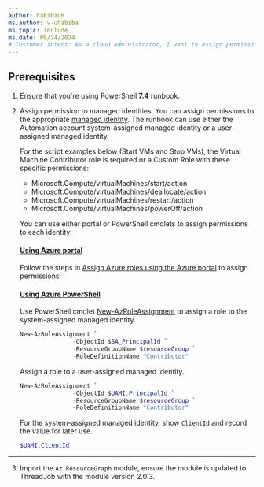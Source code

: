 ```yaml
---
author: habibaum
ms.author: v-uhabiba
ms.topic: include
ms.date: 09/24/2024
# Customer intent: As a cloud administrator, I want to assign permissions to managed identities using PowerShell, so that I can ensure secure access for my automation runbooks.
---
```



## Prerequisites

1. Ensure that you're using PowerShell **7.4** runbook.
2. Assign permission to managed identities. You can assign permissions to the appropriate [managed identity](../../automation/automation-security-overview.md#managed-identities). The runbook can use either the Automation account system-assigned managed identity or a user-assigned managed identity.

   For the script examples below (Start VMs and Stop VMs), the Virtual Machine Contributor role is required or a Custom Role with these specific permissions:

   - Microsoft.Compute/virtualMachines/start/action
   - Microsoft.Compute/virtualMachines/deallocate/action
   - Microsoft.Compute/virtualMachines/restart/action
   - Microsoft.Compute/virtualMachines/powerOff/action

   You can use either portal or PowerShell cmdlets to assign permissions to each identity:
  
   #### [Using Azure portal](#tab/portal)
    
    Follow the steps in [Assign Azure roles using the Azure portal](/azure/role-based-access-control/role-assignments-portal) to assign permissions

   #### [Using Azure PowerShell](#tab/powershell)

    Use PowerShell cmdlet [New-AzRoleAssignment](/powershell/module/az.resources/new-azroleassignment) to assign a role to the system-assigned managed identity.

    ```powershell
   New-AzRoleAssignment `
                   -ObjectId $SA_PrincipalId `
                   -ResourceGroupName $resourceGroup `
                   -RoleDefinitionName "Contributor"
    ```        

    Assign a role to a user-assigned managed identity.

    ```powershell
   New-AzRoleAssignment `
                   -ObjectId $UAMI.PrincipalId `
                   -ResourceGroupName $resourceGroup `
                   -RoleDefinitionName "Contributor"
    ```
    For the system-assigned managed identity, show `ClientId` and record the value for later use.

    ```powershell
    $UAMI.ClientId
    ```
  ---

3. Import the `Az.ResourceGraph` module, ensure the module is updated to ThreadJob with the module version 2.0.3.
